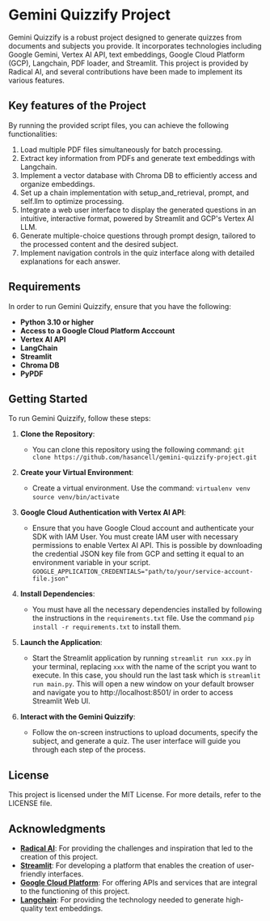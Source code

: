 # Gemini Quizzify Project

Gemini Quizzify is a robust project designed to generate quizzes from documents and subjects you provide. It incorporates technologies including Google Gemini, Vertex AI API, text embeddings, Google Cloud Platform (GCP), Langchain, PDF loader, and Streamlit. This project is provided by Radical AI, and several contributions have been made to implement its various features.

## Key features of the Project

By running the provided script files, you can achieve the following functionalities:

1. Load multiple PDF files simultaneously for batch processing.
2. Extract key information from PDFs and generate text embeddings with Langchain.
3. Implement a vector database with Chroma DB to efficiently access and organize embeddings.
4. Set up a chain implementation with setup_and_retrieval, prompt, and self.llm to optimize processing.
5. Integrate a web user interface to display the generated questions in an intuitive, interactive format, powered by Streamlit and GCP's Vertex AI LLM.
7. Generate multiple-choice questions through prompt design, tailored to the processed content and the desired subject.
8. Implement navigation controls in the quiz interface along with detailed explanations for each answer.

## Requirements

In order to run Gemini Quizzify, ensure that you have the following:

* **Python 3.10 or higher**
* **Access to a Google Cloud Platform Acccount**
* **Vertex AI API**
* **LangChain**
* **Streamlit**
* **Chroma DB**
*  **PyPDF**

## Getting Started

To run Gemini Quizzify, follow these steps:

1. **Clone the Repository**:
   - You can clone this repository using the following command: `git clone https://github.com/hasancell/gemini-quizzify-project.git`

2. **Create your Virtual Environment**:
   - Create a virtual environment. Use the command: `virtualenv venv` `source venv/bin/activate`

3. **Google Cloud Authentication with Vertex AI API**:
   - Ensure that you have Google Cloud account and authenticate your SDK with IAM User. You must create IAM user with necessary permissions to enable Vertex AI API. This is possible by downloading the credential JSON key file from GCP and setting it equal to an environment variable in your script. `GOOGLE_APPLICATION_CREDENTIALS="path/to/your/service-account-file.json"`

4. **Install Dependencies**:
   - You must have all the necessary dependencies installed by following the instructions in the `requirements.txt` file. Use the command `pip install -r requirements.txt` to install them.

5. **Launch the Application**:
   - Start the Streamlit application by running `streamlit run xxx.py` in your terminal, replacing `xxx` with the name of the script you want to execute. In this case, you should run the last task which is `streamlit run main.py`. This will open a new window on your default browser and navigate you to http://localhost:8501/ in order to access Streamlit Web UI.

6. **Interact with the Gemini Quizzify**:
   - Follow the on-screen instructions to upload documents, specify the subject, and generate a quiz. The user interface will guide you through each step of the process.

## License

This project is licensed under the MIT License. For more details, refer to the LICENSE file.

## Acknowledgments

- **[Radical AI](https://lab.radicalai.app/)**: For providing the challenges and inspiration that led to the creation of this project.
- **[Streamlit](https://streamlit.io/)**: For developing a platform that enables the creation of user-friendly interfaces.
- **[Google Cloud Platform](https://cloud.google.com/)**: For offering APIs and services that are integral to the functioning of this project.
- **[Langchain](https://langchain.com/)**: For providing the technology needed to generate high-quality text embeddings.

